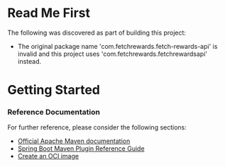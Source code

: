 # Read Me First
The following was discovered as part of building this project:

* The original package name 'com.fetchrewards.fetch-rewards-api' is invalid and this project uses 'com.fetchrewards.fetchrewardsapi' instead.

# Getting Started

### Reference Documentation
For further reference, please consider the following sections:

* [Official Apache Maven documentation](https://maven.apache.org/guides/index.html)
* [Spring Boot Maven Plugin Reference Guide](https://docs.spring.io/spring-boot/docs/2.4.2/maven-plugin/reference/html/)
* [Create an OCI image](https://docs.spring.io/spring-boot/docs/2.4.2/maven-plugin/reference/html/#build-image)

